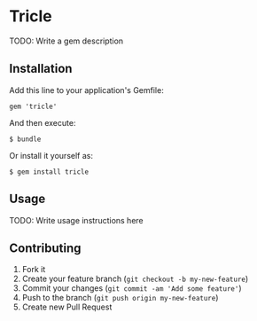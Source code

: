 # Tricle

TODO: Write a gem description

## Installation

Add this line to your application's Gemfile:

    gem 'tricle'

And then execute:

    $ bundle

Or install it yourself as:

    $ gem install tricle

## Usage

TODO: Write usage instructions here

## Contributing

1. Fork it
2. Create your feature branch (`git checkout -b my-new-feature`)
3. Commit your changes (`git commit -am 'Add some feature'`)
4. Push to the branch (`git push origin my-new-feature`)
5. Create new Pull Request
